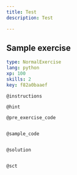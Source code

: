 ```yaml
---
title: Test
description: Test

---
```

## Sample exercise

```yaml
type: NormalExercise
lang: python
xp: 100
skills: 2
key: f82a0baaef
```


`@instructions`

`@hint`

`@pre_exercise_code`
```{python}

```

`@sample_code`
```{python}

```

`@solution`
```{python}

```

`@sct`
```{python}

```
